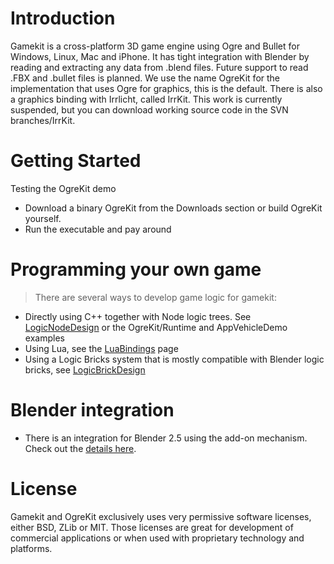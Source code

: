 # Introduction #

Gamekit is a cross-platform 3D game engine using Ogre and Bullet for Windows, Linux, Mac and iPhone. It has tight integration with Blender by reading and extracting any data from .blend files. Future support to read .FBX and .bullet files is planned.
We use the name OgreKit for the implementation that uses Ogre for graphics, this is the default. There is also a graphics binding with Irrlicht, called IrrKit. This work is currently suspended, but you can download working source code in the SVN branches/IrrKit.

# Getting Started #

Testing the OgreKit demo

  * Download a binary OgreKit from the Downloads section or build OgreKit yourself.
  * Run the executable and pay around

# Programming your own game #

> There are several ways to develop game logic for gamekit:

  * Directly using C++ together with Node logic trees. See [LogicNodeDesign](LogicNodeDesign.md) or the OgreKit/Runtime and AppVehicleDemo examples
  * Using Lua, see the [LuaBindings](LuaBindings.md) page
  * Using a Logic Bricks system that is mostly compatible with Blender logic bricks, see [LogicBrickDesign](LogicBrickDesign.md)

# Blender integration #

  * There is an integration for Blender 2.5 using the add-on mechanism. Check out the [details here](BlenderAddon.md).

# License #

Gamekit and OgreKit exclusively uses very permissive software licenses, either BSD, ZLib or MIT. Those licenses are great for development of commercial applications or when used with proprietary technology and platforms.